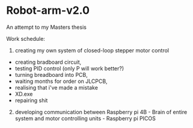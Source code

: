 # Robot-arm-v2.0
An attempt to my Masters thesis

Work schedule:
1. creating my own system of closed-loop stepper motor control
 - creating bradboard circuit,
 - testing PID control (only P will work better?)
 - turning breadboard into PCB,
 - waiting months for order on JLCPCB,
 - realising that i've made a mistake
 - XD.exe
 - repairing shit
2. developing communication between Raspberry pi 4B - Brain of entire system and motor controlling units - Raspberry pi PICOS


